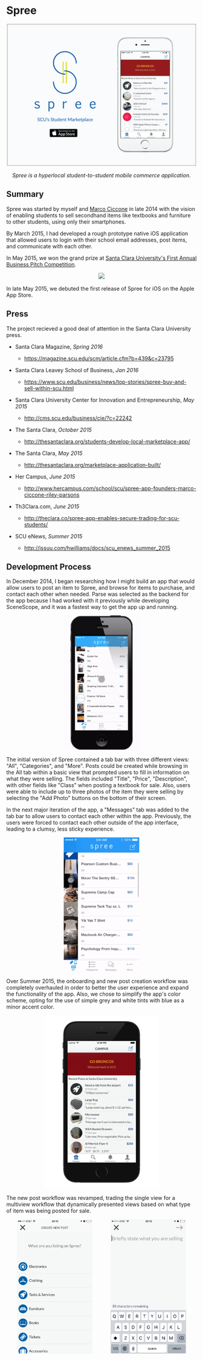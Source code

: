 Spree
=============

<p align='center'>
<img src="https://github.com/rileysparsons/Spree/blob/master/12068868_489158884578950_1678211241584559216_o.png" width="500">
</p>

<p align='center'>
<i>Spree is a hyperlocal student-to-student mobile commerce application.</i>
</p>

## Summary
Spree was started by myself and [Marco Ciccone](https://www.linkedin.com/in/mciccone10) in late 2014 with the vision of enabling students to sell secondhand items like textbooks and furniture to other students, using only their smartphones. 

By March 2015, I had developed a rough prototype native iOS application that allowed users to login with their school email addresses, post items, and communicate with each other. 

In May 2015, we won the grand prize at [Santa Clara University's First Annual Business Pitch Competition](http://cms.scu.edu/business/cie/?c=22242).

<p align='center'>
<img src="http://cms.scu.edu/docs/images/rte/blogapp_img/b319/dsc_5720.jpg" width="300">
</p>

In late May 2015, we debuted the first release of Spree for iOS on the Apple App Store.

## Press
The project recieved a good deal of attention in the Santa Clara University press.
* Santa Clara Magazine, *Spring 2016*
  * https://magazine.scu.edu/scm/article.cfm?b=439&c=23795
  
* Santa Clara Leavey School of Business, *Jan 2016*
  * https://www.scu.edu/business/news/top-stories/spree-buy-and-sell-within-scu.html

* Santa Clara University Center for Innovation and Entrepreneurship, *May 2015*
  * http://cms.scu.edu/business/cie/?c=22242

* The Santa Clara, *October 2015*
  * http://thesantaclara.org/students-develop-local-marketplace-app/

* The Santa Clara, *May 2015*
  * http://thesantaclara.org/marketplace-application-built/

* Her Campus, *June 2015*
  * http://www.hercampus.com/school/scu/spree-app-founders-marco-ciccone-riley-parsons

* Th3Clara.com, *June 2015*
  * http://theclara.co/spree-app-enables-secure-trading-for-scu-students/

* SCU eNews, *Summer 2015*
  * http://issuu.com/hwilliams/docs/scu_enews_summer_2015


## Development Process
In December 2014, I began researching how I might build an app that would allow users to post an item to Spree, and browse for items to purchase, and contact each other when needed. Parse was selected as the backend for the app because I had worked with it previously while developing SceneScope, and it was a fastest way to get the app up and running.

<p align='center'>
<img src="https://github.com/rileysparsons/Spree/blob/master/spree_prototype_demo.gif" width="200">
</p>

The initial version of Spree contained a tab bar with three different views: "All", "Categories", and "More". Posts could be created while browsing in the All tab within a basic view that prompted users to fill in information on what they were selling. The fields included "Title", "Price", "Description", with other fields like "Class" when posting a textbook for sale. Also, users were able to include up to three photos of the item they were selling by selecting the "Add Photo" buttons on the bottom of their screen.

In the next major iteration of the app, a "Messages" tab was added to the tab bar to allow users to contact each other within the app. Previously, the users were forced to contact each other outside of the app interface, leading to a clumsy, less sticky experience. 

<p align='center'>
<img src="https://github.com/rileysparsons/Spree/blob/master/messages_demo.gif" width="200" alt='In-app messaging created a smoother transaction process and increased user retention'>
</p>

Over Summer 2015, the onboarding and new post creation workflow was completely overhauled in order to better the user experience and expand the functionality of the app. Also, we chose to simplify the app's color scheme, opting for the use of simple grey and white tints with blue as a minor accent color. 

<p align='center'>
<img src="https://github.com/rileysparsons/Spree/blob/master/Nov2015Spree.png" width="300" alt='In Fall 2015 we debuted a new version of the app that featured a much cleaner color scheme and overall UI'>
</p>

The new post workflow was revamped, trading the single view for a multiview workflow that dynamically presented views based on what type of item was being posted for sale.

<p align='center'>
<img src="https://github.com/rileysparsons/Spree/blob/master/spree_workflow_image1.png" width="200" alt='Initial view controller of the new post workflow'> <img height="350" hspace="20"/> <img src="https://github.com/rileysparsons/Spree/blob/master/spree_workflow_image2.png" width="200" alt='Text field prompting user to type title of their new post'> 
</p>
